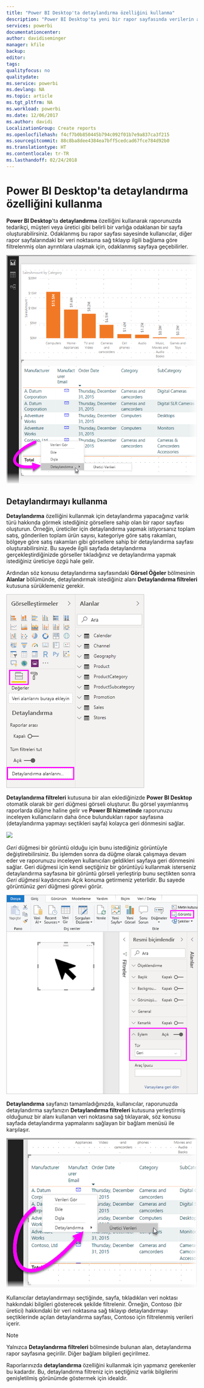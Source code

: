 ```yaml
---
title: "Power BI Desktop'ta detaylandırma özelliğini kullanma"
description: "Power BI Desktop'ta yeni bir rapor sayfasında verilerin ayrıntılarına gitmeyi öğrenin"
services: powerbi
documentationcenter: 
author: davidiseminger
manager: kfile
backup: 
editor: 
tags: 
qualityfocus: no
qualitydate: 
ms.service: powerbi
ms.devlang: NA
ms.topic: article
ms.tgt_pltfrm: NA
ms.workload: powerbi
ms.date: 12/06/2017
ms.author: davidi
LocalizationGroup: Create reports
ms.openlocfilehash: f4cf7b0b850445b794c092f01b7e9a837ca3f215
ms.sourcegitcommit: 88c8ba8dee4384ea7bff5cedcad67fce784d92b0
ms.translationtype: HT
ms.contentlocale: tr-TR
ms.lasthandoff: 02/24/2018
---
```

# <a name="use-drillthrough-in-power-bi-desktop"></a>Power BI Desktop'ta detaylandırma özelliğini kullanma
**Power BI Desktop**'ta **detaylandırma** özelliğini kullanarak raporunuzda tedarikçi, müşteri veya üretici gibi belirli bir varlığa odaklanan bir sayfa oluşturabilirsiniz. Odaklanmış bu rapor sayfası sayesinde kullanıcılar, diğer rapor sayfalarındaki bir veri noktasına sağ tıklayıp ilgili bağlama göre filtrelenmiş olan ayrıntılara ulaşmak için, odaklanmış sayfaya geçebilirler.

![](media/desktop-drillthrough/drillthrough_01.png)

## <a name="using-drillthrough"></a>Detaylandırmayı kullanma
**Detaylandırma** özelliğini kullanmak için detaylandırma yapacağınız varlık türü hakkında görmek istediğiniz görsellere sahip olan bir rapor sayfası oluşturun. Örneğin, üreticiler için detaylandırma yapmak istiyorsanız toplam satış, gönderilen toplam ürün sayısı, kategoriye göre satış rakamları, bölgeye göre satış rakamları gibi görsellere sahip bir detaylandırma sayfası oluşturabilirsiniz. Bu sayede ilgili sayfada detaylandırma gerçekleştirdiğinizde görseller tıkladığınız ve detaylandırma yapmak istediğiniz üreticiye özgü hale gelir.

Ardından söz konusu detaylandırma sayfasındaki **Görsel Öğeler** bölmesinin **Alanlar** bölümünde, detaylandırmak istediğiniz alanı **Detaylandırma filtreleri** kutusuna sürüklemeniz gerekir.

![](media/desktop-drillthrough/drillthrough_02.png)

**Detaylandırma filtreleri** kutusuna bir alan eklediğinizde **Power BI Desktop** otomatik olarak bir *geri* düğmesi görseli oluşturur. Bu görsel yayımlanmış raporlarda düğme haline gelir ve **Power BI hizmetinde** raporunuzu inceleyen kullanıcıların daha önce bulundukları rapor sayfasına (detaylandırma yapmayı seçtikleri sayfa) kolayca geri dönmesini sağlar.

![](media/desktop-drillthrough/drillthrough_03.png)

*Geri* düğmesi bir görüntü olduğu için bunu istediğiniz görüntüyle değiştirebilirsiniz. Bu işlemden sonra da düğme olarak çalışmaya devam eder ve raporunuzu inceleyen kullanıcıları geldikleri sayfaya geri dönmesini sağlar. Geri düğmesi için kendi seçtiğiniz bir görüntüyü kullanmak isterseniz detaylandırma sayfasına bir görüntü görseli yerleştirip bunu seçtikten sonra *Geri düğmesi* kaydırıcısını Açık konuma getirmeniz yeterlidir. Bu sayede görüntünüz *geri* düğmesi görevi görür.

![](media/desktop-drillthrough/drillthrough_05.png)

**Detaylandırma** sayfanızı tamamladığınızda, kullanıcılar, raporunuzda detaylandırma sayfanızın **Detaylandırma filtreleri** kutusuna yerleştirmiş olduğunuz bir alanı kullanan veri noktasına sağ tıklayarak, söz konusu sayfada detaylandırma yapmalarını sağlayan bir bağlam menüsü ile karşılaşır.

![](media/desktop-drillthrough/drillthrough_04.png)

Kullanıcılar detaylandırmayı seçtiğinde, sayfa, tıkladıkları veri noktası hakkındaki bilgileri gösterecek şekilde filtrelenir. Örneğin, Contoso (bir üretici) hakkındaki bir veri noktasına sağ tıklayıp detaylandırmayı seçtiklerinde açılan detaylandırma sayfası, Contoso için filtrelenmiş verileri içerir.

> [!NOTE]
> Yalnızca **Detaylandırma filtreleri** bölmesinde bulunan alan, detaylandırma rapor sayfasına geçirilir. Diğer bağlam bilgileri geçirilmez.
> 
> 

Raporlarınızda **detaylandırma** özelliğini kullanmak için yapmanız gerekenler bu kadardır. Bu, detaylandırma filtreniz için seçtiğiniz varlık bilgilerini genişletilmiş görünümde göstermek için idealdir.

